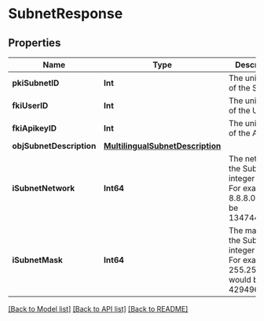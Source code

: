 # SubnetResponse

## Properties
Name | Type | Description | Notes
------------ | ------------- | ------------- | -------------
**pkiSubnetID** | **Int** | The unique ID of the Subnet | 
**fkiUserID** | **Int** | The unique ID of the User | [optional] 
**fkiApikeyID** | **Int** | The unique ID of the Apikey | [optional] 
**objSubnetDescription** | [**MultilingualSubnetDescription**](MultilingualSubnetDescription.md) |  | 
**iSubnetNetwork** | **Int64** | The network of the Subnet in integer form. For example 8.8.8.0 would be 134744064 | 
**iSubnetMask** | **Int64** | The mask of the Subnet  in integer form. For example 255.255.255.0 would be 4294967040 | 

[[Back to Model list]](../README.md#documentation-for-models) [[Back to API list]](../README.md#documentation-for-api-endpoints) [[Back to README]](../README.md)


